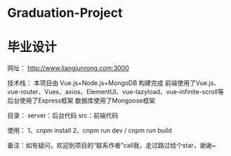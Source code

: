 # Graduation-Project
# 毕业设计

网址：
  http://www.liangjunrong.com:3000

技术栈：
  本项目由 Vue.js+Node.js+MongoDB 构建完成
  前端使用了Vue.js、vue-router、Vuex、axios、ElementUI、vue-lazyload、vue-infinite-scroll等
  后台使用了Express框架
  数据库使用了Mongoose框架

目录：
  server：后台代码
  src：前端代码
 
使用：
  1、cnpm install
  2、cnpm run dev / cnpm run build

备注：如有疑问，欢迎到项目的“联系作者”call我，走过路过给个star，谢谢~
